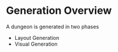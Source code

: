 Generation Overview
===================
A dungeon is generated in two phases

* Layout Generation
* Visual Generation
